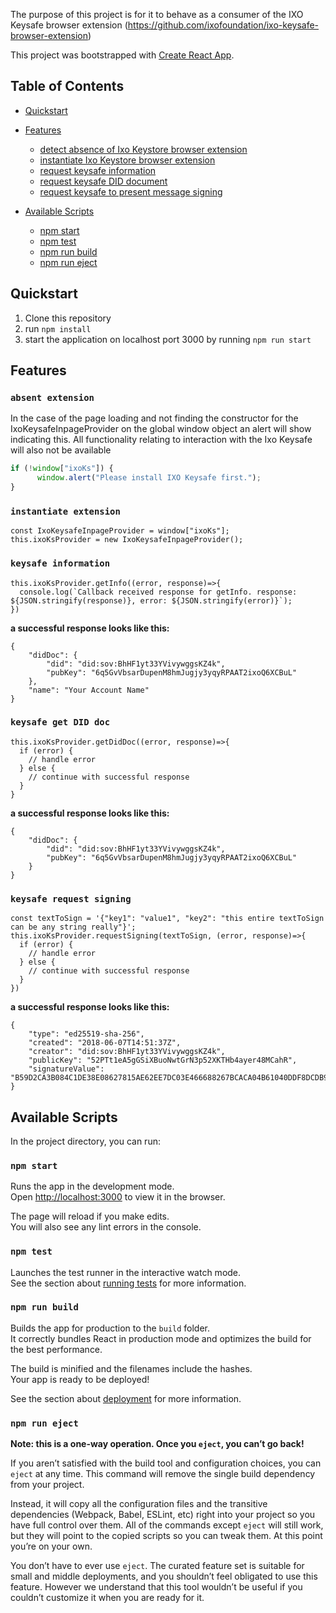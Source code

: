 The purpose of this project is for it to behave as a consumer of the IXO Keysafe browser extension (https://github.com/ixofoundation/ixo-keysafe-browser-extension)

This project was bootstrapped with [Create React App](https://github.com/facebookincubator/create-react-app).

## Table of Contents

- [Quickstart](#quickstart)

- [Features](#features)
  - [detect absence of Ixo Keystore browser extension](#absent-extension)
  - [instantiate Ixo Keystore browser extension](#instantiate-extension)
  - [request keysafe information](#keysafe-information)
  - [request keysafe DID document](#keysafe-get-did-doc)
  - [request keysafe to present message signing](#keysafe-request-signing)

- [Available Scripts](#available-scripts)
  - [npm start](#npm-start)
  - [npm test](#npm-test)
  - [npm run build](#npm-run-build)
  - [npm run eject](#npm-run-eject)

## Quickstart

1. Clone this repository
2. run `npm install`
3. start the application on localhost port 3000 by running `npm run start`


  ## Features

### `absent extension`

In the case of the page loading and not finding the constructor for the IxoKeysafeInpageProvider on the global window object an alert will show indicating this.  All functionality relating to interaction with the Ixo Keysafe will also not be available

```javascript
if (!window["ixoKs"]) {
      window.alert("Please install IXO Keysafe first.");
}
```

### `instantiate extension`

```
const IxoKeysafeInpageProvider = window["ixoKs"];
this.ixoKsProvider = new IxoKeysafeInpageProvider();
```

### `keysafe information`

```
this.ixoKsProvider.getInfo((error, response)=>{
  console.log(`Callback received response for getInfo. response: ${JSON.stringify(response)}, error: ${JSON.stringify(error)}`);
})
```
__a successful response looks like this:__
```
{
	"didDoc": {
		"did": "did:sov:BhHF1yt33YVivywggsKZ4k",
		"pubKey": "6q5GvVbsarDupenM8hmJugjy3yqyRPAAT2ixoQ6XCBuL"
	},
	"name": "Your Account Name"
}
```

### `keysafe get DID doc`

```
this.ixoKsProvider.getDidDoc((error, response)=>{
  if (error) {
    // handle error
  } else {
    // continue with successful response
  }
}
```
__a successful response looks like this:__
```
{
	"didDoc": {
		"did": "did:sov:BhHF1yt33YVivywggsKZ4k",
		"pubKey": "6q5GvVbsarDupenM8hmJugjy3yqyRPAAT2ixoQ6XCBuL"
	}
}
```

### `keysafe request signing`

```
const textToSign = '{"key1": "value1", "key2": "this entire textToSign can be any string really"}';
this.ixoKsProvider.requestSigning(textToSign, (error, response)=>{
  if (error) {
    // handle error
  } else {
    // continue with successful response
  }
})
```
__a successful response looks like this:__
```
{
	"type": "ed25519-sha-256",
	"created": "2018-06-07T14:51:37Z",
	"creator": "did:sov:BhHF1yt33YVivywggsKZ4k",
	"publicKey": "52PTt1eA5gGSiXBuoNwtGrN3p52XKTHb4ayer48MCahR",
	"signatureValue": "B59D2CA3B084C1DE38E08627815AE62EE7DC03E466688267BCACA04B61040DDF8DCDB9CFC713D4B9694B5499281F9ACFE734C663A91E17CA48335F9CC8B58704"
}
```

  ## Available Scripts

In the project directory, you can run:

### `npm start`

Runs the app in the development mode.<br>
Open [http://localhost:3000](http://localhost:3000) to view it in the browser.

The page will reload if you make edits.<br>
You will also see any lint errors in the console.

### `npm test`

Launches the test runner in the interactive watch mode.<br>
See the section about [running tests](#running-tests) for more information.

### `npm run build`

Builds the app for production to the `build` folder.<br>
It correctly bundles React in production mode and optimizes the build for the best performance.

The build is minified and the filenames include the hashes.<br>
Your app is ready to be deployed!

See the section about [deployment](#deployment) for more information.

### `npm run eject`

**Note: this is a one-way operation. Once you `eject`, you can’t go back!**

If you aren’t satisfied with the build tool and configuration choices, you can `eject` at any time. This command will remove the single build dependency from your project.

Instead, it will copy all the configuration files and the transitive dependencies (Webpack, Babel, ESLint, etc) right into your project so you have full control over them. All of the commands except `eject` will still work, but they will point to the copied scripts so you can tweak them. At this point you’re on your own.

You don’t have to ever use `eject`. The curated feature set is suitable for small and middle deployments, and you shouldn’t feel obligated to use this feature. However we understand that this tool wouldn’t be useful if you couldn’t customize it when you are ready for it.

